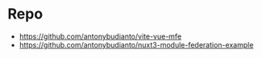 # Repo

- https://github.com/antonybudianto/vite-vue-mfe
- https://github.com/antonybudianto/nuxt3-module-federation-example
